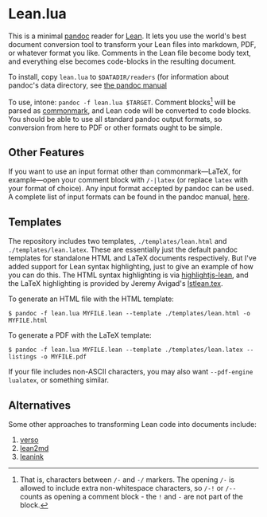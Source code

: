 # Lean.lua

This is a minimal [pandoc](https://pandoc.org) reader for
[Lean](https://leanprover.github.io/). It lets you use the world's best
document conversion tool to transform your Lean files into markdown, PDF, or
whatever format you like. Comments in the Lean file become body text, and
everything else becomes code-blocks in the resulting document.

To install, copy `lean.lua` to `$DATADIR/readers` (for information about
pandoc's data directory, see [the pandoc manual](https://pandoc.org/MANUAL.html#option--data-dir)

To use, intone: `pandoc -f lean.lua $TARGET`. Comment blocks[^1] will be parsed
as [commonmark](https://commonmark.org), and Lean code will be converted to
code blocks. You should be able to use all standard pandoc output formats, so
conversion from here to PDF or other formats ought to be simple.

[^1]: That is, characters between `/-` and `-/` markers. The opening `/-` is
allowed to include extra non-whitespace characters, so `/-!` or `/--` counts as
opening a comment block - the `!` and `-` are not part of the block.

## Other Features

If you want to use an input format other than commonmark—LaTeX, for
example—open your comment block with `/-|latex` (or replace `latex` with your
format of choice). Any input format accepted by pandoc can be used. A complete
list of input formats can be found in the pandoc manual,
[here](https://pandoc.org/MANUAL.html#general-options).

## Templates

The repository includes two templates, `./templates/lean.html` and
`./templates/lean.latex`. These are essentially just the default pandoc
templates for standalone HTML and LaTeX documents respectively. But I've added
support for Lean syntax highlighting, just to give an example of how you can do
this. The HTML syntax highlighting is via
[highlightjs-lean](https://github.com/leanprover-community/highlightjs-lean),
and the LaTeX highlighting is provided by Jeremy Avigad's
[lstlean.tex](https://raw.githubusercontent.com/leanprover/lean4/master/doc/latex/lstlean.tex).

To generate an HTML file with the HTML template:

``` 
$ pandoc -f lean.lua MYFILE.lean --template ./templates/lean.html -o MYFILE.html
```

To generate a PDF with the LaTeX template:

``` 
$ pandoc -f lean.lua MYFILE.lean --template ./templates/lean.latex --listings -o MYFILE.pdf 
```

If your file includes non-ASCII characters, you may also want `--pdf-engine
lualatex`, or something similar.

## Alternatives

Some other approaches to transforming Lean code into documents include:

1. [verso](https://github.com/leanprover/verso)
2. [lean2md](https://github.com/arthurpaulino/lean2md)
3. [leanink](https://github.com/leanprover/LeanInk)
